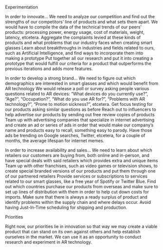Experimentation

In order to innovate…
We need to analyze our competition and find out the strengths of our competitors’ line of products and what sets them apart.
We would have to compile the data of the technical trends of our peers’ products: processing power, energy usage, cost of materials, weight, latency, etcetera.
Aggregate the complaints levied at these kinds of products and what problems that our industry faces when creating smart glasses
Learn about breakthroughs in industries and fields related to ours, such as Artificial Intelligence, and find ways to incorporate them into making a prototype
Put together all our research and put it into creating a prototype that would fulfill our criteria for a product that outperforms the previous iterations and adds more features.

In order to develop a strong brand…
We need to figure out which demographics are interested in smart glasses and which would benefit from AR technology
We would release a poll or survey asking people various questions related to AR devices: “What devices do you currently use?”, “Age?”, “Occupation?”, “What do you use AR for?”, “Problems with AR technology?”, “Prone to motion sickness?”, etcetera.
Get focus testing for our products asking similar questions as before
Reach out to influencers to help advertise our products by sending out free review copies of products
Team up with advertising companies that specialize in internet advertising and create an ad or series of ads in order that would make our company’s name and products easy to recall, something easy to parody. Have those ads be trending on Google searches, Twitter, etcetera, for a couple of months, the average lifespan for internet memes.

In order to increase availability and sales…
We need to learn about which retailers our customers are buying from, both online and in-person, and have special deals with said retailers which provides extra and unique items
Team up with other franchises, such as video games or television shows, to create special branded versions of our products and put them through one of our partnered retailers
Provide services or subscriptions to services related to our smart glasses, like a free year of Spotify or Twitter Blue.
Find out which countries purchase our products from overseas and make sure to set up lines of distribution with them in order to help cut down costs for imports.
Make sure that there is always a ready surplus of product and identify problems within the supply chain and where delays occur. Avoid having Just-In-Time scheduling for shipping and production.


Priorities

Right now, our priorities lie in innovation so that way we may create a viable product that can stand on its own against others and help establish ourselves in the market. We can use it as an opportunity to conduct research and experiment in AR technology.
